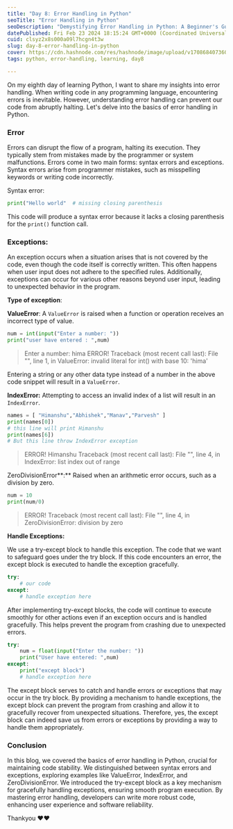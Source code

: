 ```yaml
---
title: "Day 8: Error Handling in Python"
seoTitle: "Error Handling in Python"
seoDescription: "Demystifying Error Handling in Python: A Beginner's Guide"
datePublished: Fri Feb 23 2024 18:15:24 GMT+0000 (Coordinated Universal Time)
cuid: clsyz2x8s000a09l7hcgn4t3w
slug: day-8-error-handling-in-python
cover: https://cdn.hashnode.com/res/hashnode/image/upload/v1708684073601/79148683-37ee-4e9a-9c68-00ede41bf134.png
tags: python, error-handling, learning, day8

---
```


On my eighth day of learning Python, I want to share my insights into error handling. When writing code in any programming language, encountering errors is inevitable. However, understanding error handling can prevent our code from abruptly halting. Let's delve into the basics of error handling in Python.

### Error

Errors can disrupt the flow of a program, halting its execution. They typically stem from mistakes made by the programmer or system malfunctions. Errors come in two main forms: syntax errors and exceptions. Syntax errors arise from programmer mistakes, such as misspelling keywords or writing code incorrectly.

Syntax error:

```python
print("Hello world"  # missing closing parenthesis
```

This code will produce a syntax error because it lacks a closing parenthesis for the `print()` function call.

### Exceptions:

An exception occurs when a situation arises that is not covered by the code, even though the code itself is correctly written. This often happens when user input does not adhere to the specified rules. Additionally, exceptions can occur for various other reasons beyond user input, leading to unexpected behavior in the program.

**Type of exception**:

**ValueError**: A `ValueError` is raised when a function or operation receives an incorrect type of value.

```python
num = int(input("Enter a number: "))
print("user have entered : ",num)
```

> Enter a number: hima ERROR! Traceback (most recent call last): File "", line 1, in ValueError: invalid literal for int() with base 10: 'hima'

Entering a string or any other data type instead of a number in the above code snippet will result in a `ValueError`.

**IndexError:** Attempting to access an invalid index of a list will result in an `IndexError`.

```python
names = [ "Himanshu","Abhishek","Manav","Parvesh" ]
print(names[0])
# this line will print Himanshu
print(names[6])
# But this line throw IndexError exception
```

> ERROR! Himanshu Traceback (most recent call last): File "", line 4, in IndexError: list index out of range

ZeroDivisionError**:** Raised when an arithmetic error occurs, such as a division by zero.

```python
num = 10
print(num/0)
```

> ERROR! Traceback (most recent call last): File "", line 4, in ZeroDivisionError: division by zero

**Handle Exceptions:**

We use a try-except block to handle this exception. The code that we want to safeguard goes under the try block. If this code encounters an error, the except block is executed to handle the exception gracefully.

```python
try:
    # our code
except:
    # handle exception here
```

After implementing try-except blocks, the code will continue to execute smoothly for other actions even if an exception occurs and is handled gracefully. This helps prevent the program from crashing due to unexpected errors.

```python
try:
    num = float(input("Enter the number: "))
    print("User have entered: ",num)
except:
    print("except block")
    # handle exception here
```

The except block serves to catch and handle errors or exceptions that may occur in the try block. By providing a mechanism to handle exceptions, the except block can prevent the program from crashing and allow it to gracefully recover from unexpected situations. Therefore, yes, the except block can indeed save us from errors or exceptions by providing a way to handle them appropriately.

### Conclusion

In this blog, we covered the basics of error handling in Python, crucial for maintaining code stability. We distinguished between syntax errors and exceptions, exploring examples like ValueError, IndexError, and ZeroDivisionError. We introduced the try-except block as a key mechanism for gracefully handling exceptions, ensuring smooth program execution. By mastering error handling, developers can write more robust code, enhancing user experience and software reliability.

Thankyou ❤️❤️